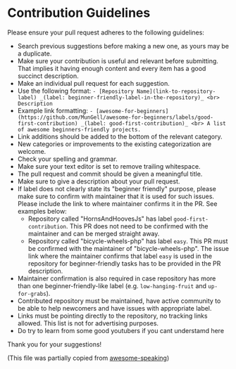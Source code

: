 # Contribution Guidelines

Please ensure your pull request adheres to the following guidelines:

- Search previous suggestions before making a new one, as yours may be a duplicate.
- Make sure your contribution is useful and relevant before submitting. That implies it having enough content and every item has a good succinct description.
- Make an individual pull request for each suggestion.
- Use the following format: `- [Repository Name](link-to-repository-label) _(label: beginner-friendly-label-in-the-repository)_ <br> Description`
- Example link formatting: `- [awesome-for-beginners](https://github.com/MunGell/awesome-for-beginners/labels/good-first-contribution) _(label: good-first-contribution)_ <br> A list of awesome beginners-friendly projects.`
- Link additions should be added to the bottom of the relevant category.
- New categories or improvements to the existing categorization are welcome.
- Check your spelling and grammar.
- Make sure your text editor is set to remove trailing whitespace.
- The pull request and commit should be given a meaningful title.
- Make sure to give a description about your pull request.
- If label does not clearly state its "beginner friendly" purpose, please make sure to confirm with maintainer that it is used for such issues. Please include the link to where maintainer confirms it in the PR. See examples below:
  - Repository called "HornsAndHoovesJs" has label `good-first-contribution`. This PR does not need to be confirmed with the maintainer and can be merged straight away.
  - Repository called "bicycle-wheels-php" has label `easy`. This PR must be confirmed with the maintainer of "bicycle-wheels-php". The issue link where the maintainer confirms that label `easy` is used in the repository for beginner-friendly tasks has to be provided in the PR description.
- Maintainer confirmation is also required in case repository has more than one beginner-friendly-like label (e.g. `low-hanging-fruit` and `up-for-grabs`).
- Contributed repository must be maintained, have active community to be able to help newcomers and have issues with appropriate label.
- Links must be pointing directly to the repository, no tracking links allowed. This list is not for advertising purposes.
- Do try to learn from some good youtubers if you cant understamd here 

Thank you for your suggestions!

(This file was partially copied from [awesome-speaking](https://github.com/matteofigus/awesome-speaking))
